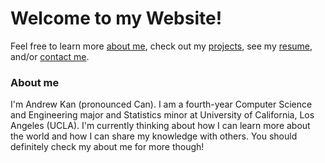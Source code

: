 # Welcome to my Website!

Feel free to learn more [about me](about.md), check out my [projects](projects.md), see my [resume](resume.md), and/or [contact me](contact.md).

### About me

I'm Andrew Kan (pronounced Can). I am a fourth-year Computer Science and Engineering major and Statistics minor at University of California, Los Angeles (UCLA). I'm currently thinking about how I can learn more about the world and how I can share my knowledge with others. You should definitely check my about me for more though!
